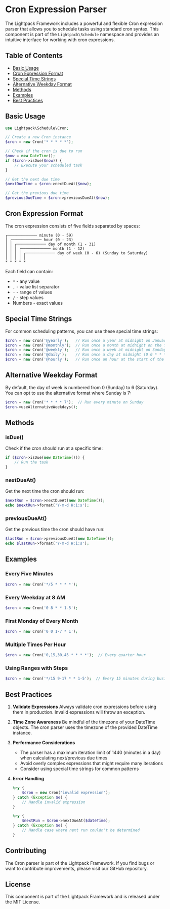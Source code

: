 # Cron Expression Parser

The Lightpack Framework includes a powerful and flexible Cron expression parser that allows you to schedule tasks using standard cron syntax. This component is part of the `Lightpack\Schedule` namespace and provides an intuitive interface for working with cron expressions.

## Table of Contents
- [Basic Usage](#basic-usage)
- [Cron Expression Format](#cron-expression-format)
- [Special Time Strings](#special-time-strings)
- [Alternative Weekday Format](#alternative-weekday-format)
- [Methods](#methods)
- [Examples](#examples)
- [Best Practices](#best-practices)

## Basic Usage

```php
use Lightpack\Schedule\Cron;

// Create a new Cron instance
$cron = new Cron('* * * * *');

// Check if the cron is due to run
$now = new DateTime();
if ($cron->isDue($now)) {
    // Execute your scheduled task
}

// Get the next due time
$nextDueTime = $cron->nextDueAt($now);

// Get the previous due time
$previousDueTime = $cron->previousDueAt($now);
```

## Cron Expression Format

The cron expression consists of five fields separated by spaces:

```
┌───────────── minute (0 - 59)
│ ┌───────────── hour (0 - 23)
│ │ ┌───────────── day of month (1 - 31)
│ │ │ ┌───────────── month (1 - 12)
│ │ │ │ ┌───────────── day of week (0 - 6) (Sunday to Saturday)
│ │ │ │ │
* * * * *
```

Each field can contain:
- `*` - any value
- `,` - value list separator
- `-` - range of values
- `/` - step values
- Numbers - exact values

## Special Time Strings

For common scheduling patterns, you can use these special time strings:

```php
$cron = new Cron('@yearly');   // Run once a year at midnight on January 1st (0 0 1 1 *)
$cron = new Cron('@monthly');  // Run once a month at midnight on the first (0 0 1 * *)
$cron = new Cron('@weekly');   // Run once a week at midnight on Sunday (0 0 * * 0)
$cron = new Cron('@daily');    // Run once a day at midnight (0 0 * * *)
$cron = new Cron('@hourly');   // Run once an hour at the start of the hour (0 * * * *)
```

## Alternative Weekday Format

By default, the day of week is numbered from 0 (Sunday) to 6 (Saturday). You can opt to use the alternative format where Sunday is 7:

```php
$cron = new Cron('* * * * 7');  // Run every minute on Sunday
$cron->useAlternativeWeekdays();
```

## Methods

### isDue()
Check if the cron should run at a specific time:
```php
if ($cron->isDue(new DateTime())) {
    // Run the task
}
```

### nextDueAt()
Get the next time the cron should run:
```php
$nextRun = $cron->nextDueAt(new DateTime());
echo $nextRun->format('Y-m-d H:i:s');
```

### previousDueAt()
Get the previous time the cron should have run:
```php
$lastRun = $cron->previousDueAt(new DateTime());
echo $lastRun->format('Y-m-d H:i:s');
```

## Examples

### Every Five Minutes
```php
$cron = new Cron('*/5 * * * *');
```

### Every Weekday at 8 AM
```php
$cron = new Cron('0 8 * * 1-5');
```

### First Monday of Every Month
```php
$cron = new Cron('0 0 1-7 * 1');
```

### Multiple Times Per Hour
```php
$cron = new Cron('0,15,30,45 * * * *');  // Every quarter hour
```

### Using Ranges with Steps
```php
$cron = new Cron('*/15 9-17 * * 1-5');  // Every 15 minutes during business hours
```

## Best Practices

1. **Validate Expressions**
   Always validate cron expressions before using them in production. Invalid expressions will throw an exception.

2. **Time Zone Awareness**
   Be mindful of the timezone of your DateTime objects. The cron parser uses the timezone of the provided DateTime instance.

3. **Performance Considerations**
   - The parser has a maximum iteration limit of 1440 (minutes in a day) when calculating next/previous due times
   - Avoid overly complex expressions that might require many iterations
   - Consider using special time strings for common patterns

4. **Error Handling**
   ```php
   try {
       $cron = new Cron('invalid expression');
   } catch (Exception $e) {
       // Handle invalid expression
   }

   try {
       $nextRun = $cron->nextDueAt($dateTime);
   } catch (Exception $e) {
       // Handle case where next run couldn't be determined
   }
   ```

## Contributing

The Cron parser is part of the Lightpack Framework. If you find bugs or want to contribute improvements, please visit our GitHub repository.

## License

This component is part of the Lightpack Framework and is released under the MIT License.

